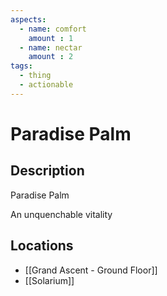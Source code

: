 ```yaml
---
aspects: 
  - name: comfort
    amount : 1
  - name: nectar
    amount : 2
tags:
  - thing
  - actionable
---
```


# Paradise Palm

## Description
Paradise Palm

An unquenchable vitality
## Locations
- [[Grand Ascent - Ground Floor]]
- [[Solarium]]
